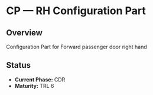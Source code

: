 # CP — RH Configuration Part

## Overview
Configuration Part for Forward passenger door right hand

## Status
- **Current Phase:** CDR
- **Maturity:** TRL 6
